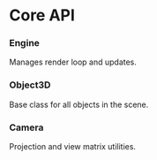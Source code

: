 # Core API

### Engine
Manages render loop and updates.

### Object3D
Base class for all objects in the scene.

### Camera
Projection and view matrix utilities.
